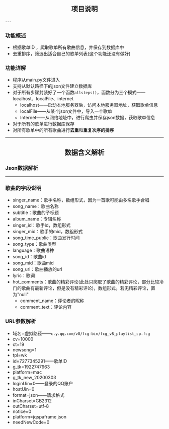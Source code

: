 <h2 align="center">项目说明</h2>
---

### 功能概述

- 根据歌单ID ，爬取歌单所有歌曲信息，并保存到数据库中
- 去重排序，筛选出适合自己的歌单列表(这个功能还没有做好)

### 功能详解

- 程序从main.py文件进入
- 支持从默认路径下的json文件建立数据库
- 对于所有步骤封装好了一个函数`allsteps()`，函数分为三个模式——localhost、localFile、internet
  - localhost——启动本地服务器后，访问本地服务器地址，获取歌单信息
  - localFile——从某个json文件中，导入一个歌单
  - Internet——从网络地址中，进行爬虫并保存json数据，获取歌单信息
- 对于所有的歌单进行数据库保存
- 对所有歌单中的所有歌曲进行**去重**和**重复次序的排序**

---
<h2 align="center">数据含义解析</h2>

### Json数据解析

---

### 歌曲的字段说明

- singer_name：歌手名称，数组形式，因为一首歌可能由多名歌手合唱
- song_name：歌曲名称
- subtitle：歌曲的子标题
- album_name：专辑名称
- singer_id：歌手id，数组形式
- singer_mid：歌手的mid，数组形式
- song_time_public：歌曲发行时间
- song_type：歌曲类型
- language：歌曲语种
- song_id：歌曲id
- song_mid：歌曲mid
- song_url：歌曲播放的url
- lyric：歌词
- hot_comments：歌曲的精彩评论(此处只爬取了歌曲的精彩评论，部分比较冷门的歌曲有最新评论，但是没有精彩评论)，数组形式。若无精彩评论，置为"null"
  -   comment_name：评论者的昵称
  -   comment_text：评论内容



### URL参数解析

- 域名+虚拟路径——`c.y.qq.com/v8/fcg-bin/fcg_v8_playlist_cp.fcg`
- cv=10000
- ct=19
- newsong=1
- tpl=wk
- id=7277345291——歌单ID
- g_tk=1922747963
- platform=mac
- g_tk_new_20200303
- loginUin=0——登录的QQ账户
- hostUin=0
- format=json——请求格式
- inCharset=GB2312
- outCharset=utf-8
- notice=0
- platform=jqspaframe.json
- needNewCode=0

